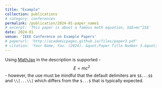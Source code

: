 ```yaml
---
title: "Example"
collection: publications
# category: conferences
permalink: /publication/2024-01-paper_name1
# excerpt: 'This paper is about a famous math equation, $$E=mc^2$$'
date: 2024-01
venue: 'IEEE Conference on Example Papers'
# paperurl: 'http://academicpages.github.io/files/paper3.pdf'
# citation: 'Your Name, You. (2024). &quot;Paper Title Number 3.&quot; <i>GitHub Journal of Bugs</i>. 1(3).'
---
```


Using [MathJax](https://www.mathjax.org/) in the description is supported - $$E=mc^2$$ - however, the use must be mindful that the default delimiters are `$$...$$` and `\\[...\\]` which differs from the `$...$` that is typically expected.
